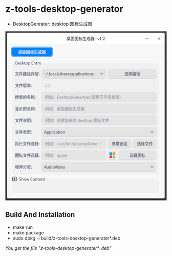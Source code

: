 # z-tools-desktop-generator

* DesktopGenrater: desktop 图标生成器

![](assets/screenshots/20230107031107.png)  

## Build And Installation

* make run
* make package
* sudo dpkg -i  build/z-tools-desktop-generater*.deb

*You get the file "z-tools-desktop-generater\*. deb"*
